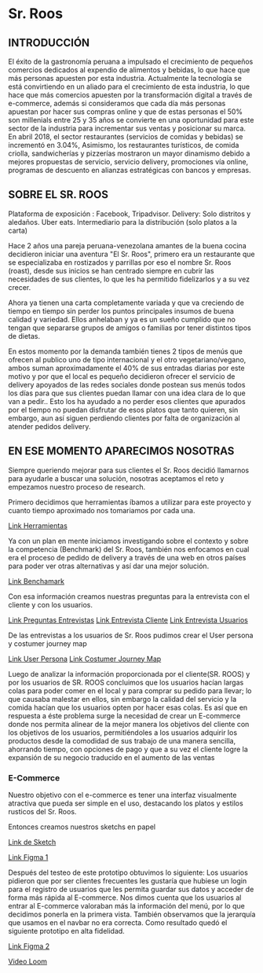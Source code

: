 # Sr. Roos

## INTRODUCCIÓN
El éxito de la gastronomía peruana a impulsado el crecimiento de pequeños comercios dedicados al expendio de alimentos y bebidas, lo que hace que más personas apuesten por esta industria. Actualmente la tecnología se está convirtiendo en un aliado para el crecimiento de esta industria, lo que hace que más comercios apuesten por la transformación digital a través de e-commerce, además si consideramos que cada día más personas apuestan por hacer sus compras online y que de estas personas el 50% son millenials entre 25 y 35 años se convierte en una oportunidad para este sector de la industria para incrementar sus ventas y posicionar su marca.
En abril 2018, el sector restaurantes (servicios de comidas y bebidas) se incrementó en 3.04%, Asimismo, los restaurantes turísticos, de comida criolla, sandwicherías y pizzerías mostraron un mayor dinamismo debido a mejores propuestas de servicio, servicio delivery, promociones vía online, programas de descuento en alianzas estratégicas con bancos y empresas.

## SOBRE EL SR. ROOS

Plataforma de exposición : Facebook, Tripadvisor.
Delivery:
Solo distritos y aledaños.
Uber eats. Intermediario para la distribución (solo platos a la carta)


Hace 2 años una pareja peruana-venezolana amantes de la buena cocina decidieron iniciar una aventura "El Sr. Roos", primero era un restaurante que se especializaba en rostizados y parrillas por eso el nombre Sr. Roos (roast), desde sus inicios se han centrado siempre en cubrir las necesidades de sus clientes, lo que les ha permitido fidelizarlos y  a su vez crecer.

Ahora ya tienen una carta completamente variada y que va creciendo de tiempo en tiempo sin perder los puntos principales insumos de buena calidad y variedad.
Ellos anhelaban y ya es un sueño cumplido que no tengan que separarse grupos de amigos o familias por tener distintos tipos de dietas.

En estos momento por la demanda también tienes 2 tipos de menús que ofrecen al publico uno de tipo internacional y el otro vegetariano/vegano, ambos suman aproximadamente el 40% de sus entradas diarias por este motivo y por que el local es pequeño decidieron ofrecer el servicio de delivery apoyados de las redes sociales donde postean sus menús todos los días para que sus clientes puedan llamar con una idea clara de lo que van a pedir..
Esto los ha ayudado a no perder esos clientes que apurados por el tiempo no puedan disfrutar de esos platos que tanto quieren, sin embargo, aun así siguen perdiendo clientes por falta de organización al atender pedidos delivery.

## EN ESE MOMENTO APARECIMOS NOSOTRAS
Siempre queriendo mejorar para sus clientes el Sr. Roos decidió llamarnos para ayudarle a buscar una solución, nosotras aceptamos el reto y empezamos nuestro proceso de research.

Primero decidimos que herramientas íbamos a utilizar para este proyecto y cuanto tiempo aproximado nos tomariamos por cada una.

[Link Herramientas](https://docs.google.com/document/d/16bN92VAGcYa7AZz-ySAykiTd0qeskzfyXMH8UkT8WqI/edit?usp=sharing)

Ya con un plan en mente iniciamos investigando sobre el contexto y sobre la competencia (Benchmark) del Sr. Roos, también nos enfocamos en cual era el proceso de pedido de delivery a través de una web en otros países para poder ver otras alternativas y así dar una mejor solución.

[Link Benchamark](https://drive.google.com/drive/folders/1fFnawNe8Ty0-Yok-260Sbv2mqDgQ23U6?usp=sharing)


Con esa información creamos nuestras preguntas para la entrevista con el cliente y con los usuarios.

[Link Preguntas Entrevistas](https://docs.google.com/document/d/1tAKZwQn2LpYb85DT-_AlFOSU1Rr_023LNiLKVg6EaZU/edit?usp=sharing)
[Link Entrevista Cliente](https://drive.google.com/file/d/1AVlIYiObJdXOWspjZ4O4UU5wj7j6DAmK/view?usp=sharing)
[Link Entrevista Usuarios](https://drive.google.com/drive/folders/1tQo5cxuiQFgU7r2w9MnDsFR_siSBI74L?usp=sharing)

De las entrevistas a los usuarios de Sr. Roos pudimos crear el User persona y costumer journey map

[Link User Persona](https://drive.google.com/file/d/19GHGAoMifhkWJ9ClTyF2yR7X5qOat61o/view?usp=sharing)
[Link Costumer Journey Map](https://drive.google.com/file/d/1QawOQ2K4WulE3HoaEXfRbNlR1cDmYaBc/view?usp=sharing)

Luego de analizar la información proporcionada por el cliente(SR. ROOS) y por los usuarios de SR. ROOS concluimos que los usuarios hacían largas  colas para poder comer en el local y para comprar su pedido para llevar; lo que causaba malestar en ellos, sin embargo la calidad del servicio y la comida hacían que los usuarios opten por hacer esas colas. Es así que en respuesta a éste problema surge la necesidad de crear  un E-commerce donde nos permita alinear de la  mejor manera   los objetivos del cliente con los objetivos de los usuarios, permitiéndoles a los usuarios adquirir los productos desde la comodidad de sus trabajo de  una manera sencilla, ahorrando tiempo, con opciones de pago y que a su vez el cliente logre la expansión de su negocio traducido en  el aumento de  las ventas

### E-Commerce

Nuestro objetivo con el e-commerce es tener una interfaz visualmente atractiva que pueda ser simple en el uso, destacando los platos y estilos rusticos del Sr. Roos.

Entonces creamos nuestros sketchs en papel

[Link de Sketch](https://drive.google.com/drive/folders/1OMW4OQmDC2Lgkpq_0cdG-QvvqVC2H4lc?usp=sharing)

[Link Figma 1](https://www.figma.com/file/o1LRy8ZEvhY1kGpY5ShZuG/MARKETPLACE-FISRT)

Después del testeo de este prototipo obtuvimos lo siguiente:
Los usuarios pidieron que por ser clientes frecuentes les gustaría que hubiese un login para el registro de usuarios que les permita guardar sus datos y acceder de forma más rápida al E-commerce.
Nos dimos cuenta que los usuarios al entrar al  E-commerce valoraban más la información del menú,  por lo que decidimos ponerla en la primera vista.
También observamos que la jerarquía que usamos en el navbar no era correcta.
Como resultado quedó el siguiente prototipo en alta fidelidad.

[Link Figma 2](https://www.figma.com/file/Nu79gt8Z71uo4ivwRfUdKeNc/MARKETPLACE-FINAL)


[Video Loom](https://www.useloom.com/share/60715a477ba944fc9ae4787a2c52a853)
